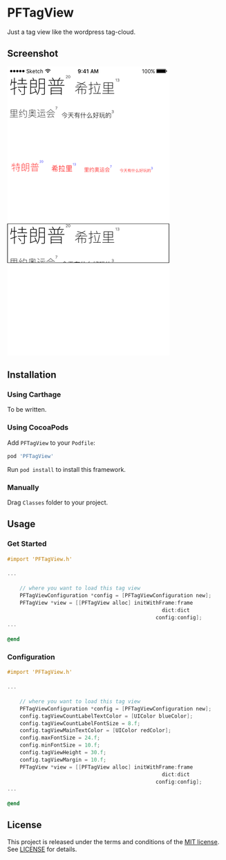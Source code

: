# PFTagView

Just a tag view like the wordpress tag-cloud.

## Screenshot

![Screenshot](Screenshot.png)

## Installation

### Using Carthage

To be written.

### Using CocoaPods

Add `PFTagView` to your `Podfile`:

```ruby
pod 'PFTagView'
```

Run `pod install` to install this framework.

### Manually

Drag `Classes` folder to your project.

## Usage 

### Get Started

```objective-c
#import 'PFTagView.h'

...

	// where you want to load this tag view
	PFTagViewConfiguration *config = [PFTagViewConfiguration new];
	PFTagView *view = [[PFTagView alloc] initWithFrame:frame
                                                  dict:dict
                                                config:config];
...

@end

```

### Configuration

```objective-c
#import 'PFTagView.h'

...

	// where you want to load this tag view
	PFTagViewConfiguration *config = [PFTagViewConfiguration new];
	config.tagViewCountLabelTextColor = [UIColor blueColor];
    config.tagViewCountLabelFontSize = 8.f;
    config.tagViewMainTextColor = [UIColor redColor];
    config.maxFontSize = 24.f;
    config.minFontSize = 10.f;
    config.tagViewHeight = 30.f;
    config.tagViewMargin = 10.f;
    PFTagView *view = [[PFTagView alloc] initWithFrame:frame
                                                  dict:dict
                                                config:config];
...

@end

```

## License

This project is released under the terms and conditions of the [MIT license](https://opensource.org/licenses/MIT). See [LICENSE](LICENSE) for details.
